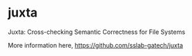 # juxta
Juxta: Cross-checking Semantic Correctness for File Systems

More information here,
https://github.com/sslab-gatech/juxta
